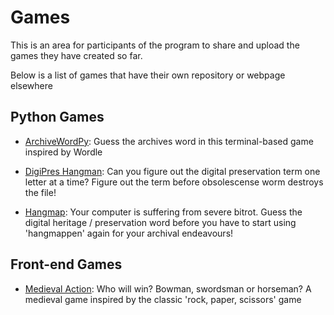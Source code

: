# Games

This is an area for participants of the program to share and upload the games they have created so far.

Below is a list of games that have their own repository or webpage elsewhere

## Python Games

- [ArchiveWordPy](https://github.com/archivistnathan/archiveswordpy): Guess the archives word in this terminal-based game inspired by Wordle

- [DigiPres Hangman](https://github.com/archivistnathan/Digipres-Hangman): Can you figure out the digital preservation term one letter at a time? Figure out the term before obsolescense worm destroys the file!

- [Hangmap](https://github.com/PhilipEno/hangmap): Your computer is suffering from severe bitrot. Guess the digital heritage / preservation word before you have to start using 'hangmappen' again for your archival endeavours!

  
## Front-end Games
- [Medieval Action](https://evavandenhurk.github.io/MedievalAction/): Who will win? Bowman, swordsman or horseman? A medieval game inspired by the classic 'rock, paper, scissors' game



